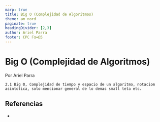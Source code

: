 ```yaml
---
marp: true
title: Big O (Complejidad de Algoritmos)
theme: am_nord
paginate: true
headingDivider: [2,3]
author: Ariel Parra
footer: CPC Γα=Ω5
---
```


<!-- _class: cover_e -->
<!-- _paginate: "" -->
<!-- _footer: ![](./img/GALLOS_black_rectangle_transparent.png) -->
<!-- _header: ![](./img/GALLOS_white_square_transparent.png) -->

# <!-- fit -->Big O (Complejidad de Algoritmos)

Por Ariel Parra


    2.1 Big O, Complejidad de tiempo y espacio de un algoritmo, notacion asintotica, solo mencionar general de lo demas small teta etc.

## Referencias

- 